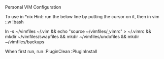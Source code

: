 Personal VIM Configuration

To use in *nix
Hint: run the below line by putting the cursor on it, then in vim :.w !bash

ln -s ~/vimfiles ~/.vim && echo "source ~/vimfiles/_vimrc" > ~/.vimrc && mkdir ~/vimfiles/swapfiles && mkdir ~/vimfiles/undofiles && mkdir ~/vimfiles/backups

When first run, run
:PluginClean
:PluginInstall
